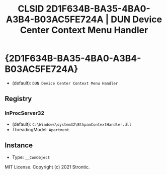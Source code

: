 ﻿---
title: "CLSID 2D1F634B-BA35-4BA0-A3B4-B03AC5FE724A | DUN Device Center Context Menu Handler"
excerpt: What is COM-Object CLSID 2D1F634B-BA35-4BA0-A3B4-B03AC5FE724A?
---

# {2D1F634B-BA35-4BA0-A3B4-B03AC5FE724A}

* (default): `DUN Device Center Context Menu Handler`

## Registry


### InProcServer32

* (default): `C:\Windows\system32\BthpanContextHandler.dll`
* ThreadingModel: `Apartment`

## Instance

* Type: `__ComObject`

MIT License. Copyright (c) 2021 Strontic.


